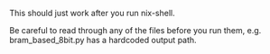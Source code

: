 This should just work after you run nix-shell.

Be careful to read through any of the files before you run them, e.g. bram_based_8bit.py has a hardcoded output path.
